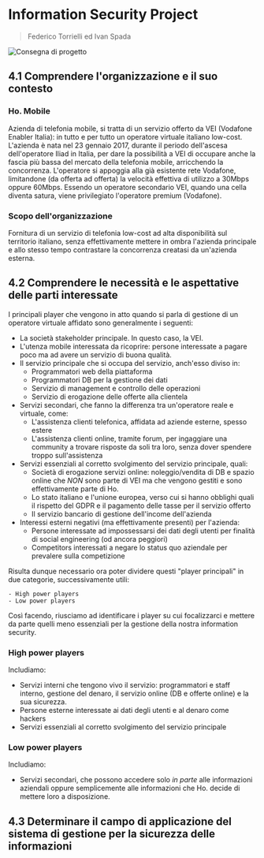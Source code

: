 # Information Security Project
> Federico Torrielli ed Ivan Spada

![Consegna di progetto](https://i.imgur.com/aHBKo5g.png)

## 4.1 Comprendere l'organizzazione e il suo contesto

### Ho. Mobile
Azienda di telefonia mobile, si tratta di un servizio offerto da VEI (Vodafone Enabler Italia): in tutto e per tutto un operatore virtuale italiano low-cost.
L'azienda è nata nel 23 gennaio 2017, durante il periodo dell'ascesa dell'operatore Iliad in Italia, per dare la possibilità a VEI di occupare anche
la fascia più bassa del mercato della telefonia mobile, arricchendo la concorrenza.
L'operatore si appoggia alla già esistente rete Vodafone, limitandone (da offerta ad offerta) la velocità effettiva di utilizzo a 30Mbps oppure 60Mbps.
Essendo un operatore secondario VEI, quando una cella diventa satura, viene privilegiato l'operatore premium (Vodafone).

### Scopo dell'organizzazione
Fornitura di un servizio di telefonia low-cost ad alta disponibilità sul territorio italiano, senza effettivamente mettere in ombra l'azienda principale
e allo stesso tempo contrastare la concorrenza creatasi da un'azienda esterna.

## 4.2 Comprendere le necessità e le aspettative delle parti interessate

I principali player che vengono in atto quando si parla di gestione di un operatore virtuale affidato sono generalmente i seguenti:

- La società stakeholder principale. In questo caso, la VEI.
- L'utenza mobile interessata da ricoprire: persone interessate a pagare poco ma ad avere un servizio di buona qualità.
- Il servizio principale che si occupa del servizio, anch'esso diviso in:
    - Programmatori web della piattaforma
    - Programmatori DB per la gestione dei dati
    - Servizio di management e controllo delle operazioni
    - Servizio di erogazione delle offerte alla clientela
- Servizi secondari, che fanno la differenza tra un'operatore reale e virtuale, come:
    - L'assistenza clienti telefonica, affidata ad aziende esterne, spesso estere
    - L'assistenza clienti online, tramite forum, per ingaggiare una community a trovare risposte da soli tra loro, senza dover spendere troppo sull'assistenza
- Servizi essenziali al corretto svolgimento del servizio principale, quali:
    - Società di erogazione servizi online: noleggio/vendita di DB e spazio online che *NON* sono parte di VEI ma che vengono gestiti e sono effettivamente parte di Ho.
    - Lo stato italiano e l'unione europea, verso cui si hanno obblighi quali il rispetto del GDPR e il pagamento delle tasse per il servizio offerto
    - Il servizio bancario di gestione dell'income dell'azienda
- Interessi esterni negativi (ma effettivamente presenti) per l'azienda:
    - Persone interessate ad impossessarsi dei dati degli utenti per finalità di social engineering (od ancora peggiori)
    - Competitors interessati a negare lo status quo aziendale per prevalere sulla competizione

Risulta dunque necessario ora poter dividere questi "player principali" in due categorie, successivamente utili:

    - High power players
    - Low power players

Così facendo, riusciamo ad identificare i player su cui focalizzarci e mettere da parte quelli meno essenziali per la gestione della nostra information security.

### High power players
Includiamo:

- Servizi interni che tengono vivo il servizio: programmatori e staff interno, gestione del denaro, il servizio online (DB e offerte online) e la sua sicurezza.
- Persone esterne interessate ai dati degli utenti e al denaro come hackers
- Servizi essenziali al corretto svolgimento del servizio principale

### Low power players
Includiamo:

- Servizi secondari, che possono accedere solo *in parte* alle informazioni aziendali oppure semplicemente alle informazioni che Ho. decide di mettere loro a disposizione.

## 4.3 Determinare il campo di applicazione del sistema di gestione per la sicurezza delle informazioni


